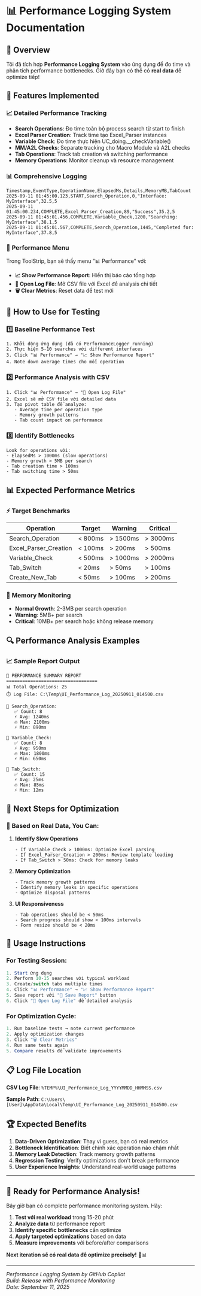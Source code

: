 # 📊 Performance Logging System Documentation

## 🎯 Overview

Tôi đã tích hợp **Performance Logging System** vào ứng dụng để đo time và phân tích performance bottlenecks. Giờ đây bạn có thể có **real data** để optimize tiếp!

## 🔧 Features Implemented

### 📈 **Detailed Performance Tracking**
- **Search Operations**: Đo time toàn bộ process search từ start to finish
- **Excel Parser Creation**: Track time tạo Excel_Parser instances
- **Variable Check**: Đo time thực hiện UC_doing.__checkVariable()
- **MM/A2L Checks**: Separate tracking cho Macro Module và A2L checks
- **Tab Operations**: Track tab creation và switching performance
- **Memory Operations**: Monitor cleanup và resource management

### 📊 **Comprehensive Logging**
```csv
Timestamp,EventType,OperationName,ElapsedMs,Details,MemoryMB,TabCount
2025-09-11 01:45:00.123,START,Search_Operation,0,"Interface: MyInterface",32.5,5
2025-09-11 01:45:00.234,COMPLETE,Excel_Parser_Creation,89,"Success",35.2,5
2025-09-11 01:45:01.456,COMPLETE,Variable_Check,1200,"Searching: MyInterface",38.1,5
2025-09-11 01:45:01.567,COMPLETE,Search_Operation,1445,"Completed for: MyInterface",37.8,5
```

### 🚀 **Performance Menu**
Trong ToolStrip, bạn sẽ thấy menu "📊 Performance" với:
- **📈 Show Performance Report**: Hiển thị báo cáo tổng hợp
- **📄 Open Log File**: Mở CSV file với Excel để analysis chi tiết
- **🗑️ Clear Metrics**: Reset data để test mới

## 🧪 How to Use for Testing

### 1️⃣ **Baseline Performance Test**
```
1. Khởi động ứng dụng (đã có PerformanceLogger running)
2. Thực hiện 5-10 searches với different interfaces
3. Click "📊 Performance" → "📈 Show Performance Report"
4. Note down average times cho mỗi operation
```

### 2️⃣ **Performance Analysis with CSV**
```
1. Click "📊 Performance" → "📄 Open Log File"
2. Excel sẽ mở CSV file với detailed data
3. Tạo pivot table để analyze:
   - Average time per operation type
   - Memory growth patterns
   - Tab count impact on performance
```

### 3️⃣ **Identify Bottlenecks**
```
Look for operations với:
- ElapsedMs > 1000ms (slow operations)
- Memory growth > 5MB per search
- Tab creation time > 100ms
- Tab switching time > 50ms
```

## 📊 Expected Performance Metrics

### ⚡ **Target Benchmarks**
| Operation | Target | Warning | Critical |
|-----------|---------|---------|----------|
| Search_Operation | < 800ms | > 1500ms | > 3000ms |
| Excel_Parser_Creation | < 100ms | > 200ms | > 500ms |
| Variable_Check | < 500ms | > 1000ms | > 2000ms |
| Tab_Switch | < 20ms | > 50ms | > 100ms |
| Create_New_Tab | < 50ms | > 100ms | > 200ms |

### 🧠 **Memory Monitoring**
- **Normal Growth**: 2-3MB per search operation
- **Warning**: 5MB+ per search
- **Critical**: 10MB+ per search hoặc không release memory

## 🔍 Performance Analysis Examples

### 📈 **Sample Report Output**
```
🚀 PERFORMANCE SUMMARY REPORT
==================================
📊 Total Operations: 25
⏱️ Log File: C:\Temp\UI_Performance_Log_20250911_014500.csv

🔧 Search_Operation:
   ✅ Count: 8
   ⚡ Avg: 1240ms
   🔥 Max: 2100ms
   ⚡ Min: 890ms

🔧 Variable_Check:
   ✅ Count: 8
   ⚡ Avg: 950ms
   🔥 Max: 1800ms
   ⚡ Min: 650ms

🔧 Tab_Switch:
   ✅ Count: 15
   ⚡ Avg: 25ms
   🔥 Max: 85ms
   ⚡ Min: 12ms
```

## 🎯 Next Steps for Optimization

### 🔧 **Based on Real Data, You Can:**

1. **Identify Slow Operations**
   ```
   - If Variable_Check > 1000ms: Optimize Excel parsing
   - If Excel_Parser_Creation > 200ms: Review template loading
   - If Tab_Switch > 50ms: Check for memory leaks
   ```

2. **Memory Optimization**
   ```
   - Track memory growth patterns
   - Identify memory leaks in specific operations
   - Optimize disposal patterns
   ```

3. **UI Responsiveness**
   ```
   - Tab operations should be < 50ms
   - Search progress should show < 100ms intervals
   - Form resize should be < 20ms
   ```

## 🚀 Usage Instructions

### **For Testing Session:**
```powershell
1. Start ứng dụng
2. Perform 10-15 searches với typical workload
3. Create/switch tabs multiple times
4. Click "📊 Performance" → "📈 Show Performance Report"
5. Save report với "💾 Save Report" button
6. Click "📄 Open Log File" để detailed analysis
```

### **For Optimization Cycle:**
```powershell
1. Run baseline tests → note current performance
2. Apply optimization changes
3. Click "🗑️ Clear Metrics" 
4. Run same tests again
5. Compare results để validate improvements
```

## 📋 Log File Location

**CSV Log File**: `%TEMP%\UI_Performance_Log_YYYYMMDD_HHMMSS.csv`

**Sample Path**: `C:\Users\[User]\AppData\Local\Temp\UI_Performance_Log_20250911_014500.csv`

## 🏆 Expected Benefits

1. **Data-Driven Optimization**: Thay vì guess, bạn có real metrics
2. **Bottleneck Identification**: Biết chính xác operation nào chậm nhất
3. **Memory Leak Detection**: Track memory growth patterns
4. **Regression Testing**: Verify optimizations don't break performance
5. **User Experience Insights**: Understand real-world usage patterns

---

## 🎯 Ready for Performance Analysis!

Bây giờ bạn có complete performance monitoring system. Hãy:

1. **Test với real workload** trong 15-20 phút
2. **Analyze data** từ performance report
3. **Identify specific bottlenecks** cần optimize
4. **Apply targeted optimizations** based on data
5. **Measure improvements** với before/after comparisons

**Next iteration sẽ có real data để optimize precisely!** 🚀📊

---
*Performance Logging System by GitHub Copilot*  
*Build: Release with Performance Monitoring*  
*Date: September 11, 2025*
